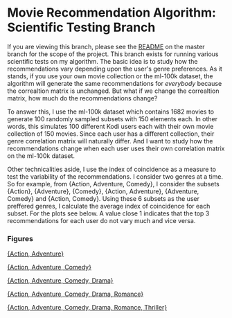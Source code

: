 # Movie Recommendation Algorithm: Scientific Testing Branch

If you are viewing this branch, please see the [README](https://github.com/NahsiN/MovieReco/blob/master/README.md)
on the master branch for the scope of the project. This branch exists for running
various scientific tests on my algorithm. The basic idea is to study how the recommendations vary
depending upon the user's genre preferences. As it stands, if you use your own
movie collection or the ml-100k dataset, the algorithm will generate the same
recommendations for _everybody_ because the correaltion matrix is unchanged.
But what if we change the correaltion matrix, how much do the recommendations
change?

To answer this, I use the ml-100k dataset which contains 1682 movies to generate
100 randomly sampled subsets with 150 elements each. In other words, this
simulates 100 different Kodi users each with their own movie collection of 150
movies. Since each user has a different collection, their genre correlation
matrix will naturally differ. And I want to study how the recommendations change
when each user uses their own correlation matrix on the ml-100k dataset.

Other technicalities aside, I use the index of coincidence as a measure to test
the variability of the recommendations. I consider two genres at a time. So for
example, from {Action, Adventure, Comedy}, I consider the subsets
{Action}, {Adventure}, {Comedy}, {Action, Adventure}, {Adventure, Comedy}
and {Action, Comedy}. Using these 6 subsets as the user preffered genres,
I calculate the average index of coincidence for each subset. For the plots
see below.
A value close 1 indicates that the top 3 recommendations for each user do not
vary much and vice versa.

### Figures
[{Action, Adventure}](https://github.com/NahsiN/MovieReco/blob/movielens_statistics/avg_ioc_Action_Adventure_100.pdf)

[{Action, Adventure, Comedy}](https://github.com/NahsiN/MovieReco/blob/movielens_statistics/avg_ioc_Action_Adventure_Comedy_100.pdf)

[{Action, Adventure, Comedy, Drama}](https://github.com/NahsiN/MovieReco/blob/movielens_statistics/avg_ioc_Action_Adventure_Comedy_Drama_100.pdf)

[{Action, Adventure, Comedy, Drama, Romance}](https://github.com/NahsiN/MovieReco/blob/movielens_statistics/avg_ioc_Action_Adventure_Comedy_Drama_Romance_100.pdf)

[{Action, Adventure, Comedy, Drama, Romance, Thriller}](https://github.com/NahsiN/MovieReco/blob/movielens_statistics/avg_ioc_Action_Adventure_Comedy_Drama_Horror_Romance_Thriller_100.pdf)
